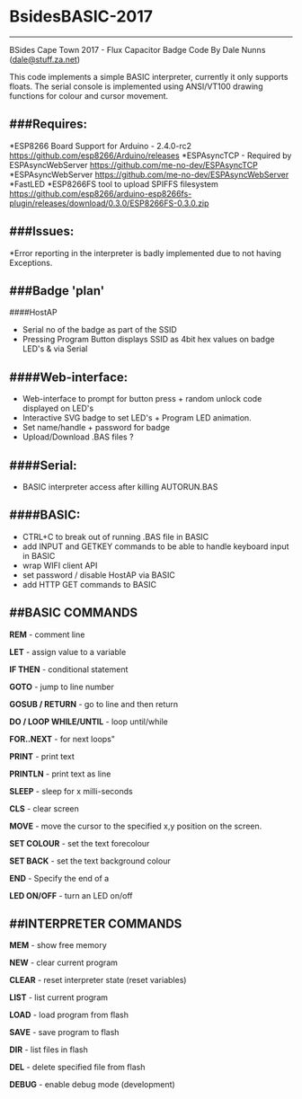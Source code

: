 # BsidesBASIC-2017
-----
BSides Cape Town 2017 - Flux Capacitor Badge Code
By Dale Nunns (dale@stuff.za.net)
 
This code implements a simple BASIC interpreter, currently it only supports floats.
The serial console is implemented using ANSI/VT100 drawing functions for colour and cursor movement.

###Requires:
-----
*ESP8266 Board Support for Arduino - 2.4.0-rc2 https://github.com/esp8266/Arduino/releases
*ESPAsyncTCP - Required by ESPAsyncWebServer https://github.com/me-no-dev/ESPAsyncTCP
*ESPAsyncWebServer https://github.com/me-no-dev/ESPAsyncWebServer
*FastLED
*ESP8266FS tool to upload SPIFFS filesystem https://github.com/esp8266/arduino-esp8266fs-plugin/releases/download/0.3.0/ESP8266FS-0.3.0.zip

###Issues:
-----
*Error reporting in the interpreter is badly implemented due to not having Exceptions.

###Badge 'plan'
-----
####HostAP 
* Serial no of the badge as part of the SSID
* Pressing Program Button displays SSID as 4bit hex values on badge LED's & via Serial

####Web-interface:
-----
* Web-interface to prompt for button press + random unlock code displayed on LED's
* Interactive SVG badge to set LED's + Program LED animation.
* Set name/handle + password for badge
* Upload/Download .BAS files ?

####Serial:
-----
* BASIC interpreter access after killing AUTORUN.BAS

####BASIC:
-----
* CTRL+C to break out of running .BAS file in BASIC
* add INPUT and GETKEY commands to be able to handle keyboard input in BASIC
* wrap WIFI client API
* set password / disable HostAP via BASIC
* add HTTP GET commands to BASIC 



##BASIC COMMANDS
---
**REM** - comment line

**LET** - assign value to a variable

**IF THEN** - conditional statement

**GOTO** - jump to line number

**GOSUB / RETURN** - go to line and then return

**DO / LOOP WHILE/UNTIL** - loop until/while

**FOR..NEXT** - for next loops"

**PRINT** - print text

**PRINTLN** - print text as line

**SLEEP** - sleep for x milli-seconds

**CLS** - clear screen

**MOVE** - move the cursor to the specified x,y position on the screen.

**SET COLOUR** - set the text forecolour

**SET BACK** - set the text background colour

**END** - Specify the end of a 

**LED ON/OFF** - turn an LED on/off 

##INTERPRETER COMMANDS
---
**MEM** - show free memory

**NEW** - clear current program

**CLEAR** - reset interpreter state (reset variables)

**LIST** - list current program

**LOAD** - load program from flash

**SAVE** - save program to flash

**DIR** - list files in flash

**DEL** - delete specified file from flash

**DEBUG** - enable debug mode (development)
